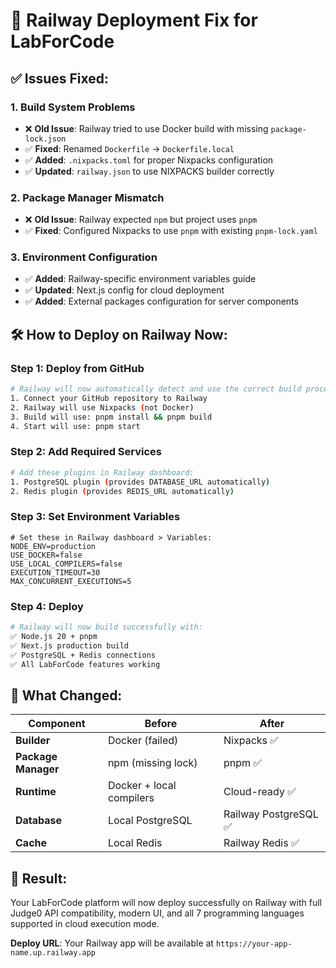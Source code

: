 # 🚀 Railway Deployment Fix for LabForCode

## ✅ **Issues Fixed:**

### **1. Build System Problems**

- ❌ **Old Issue**: Railway tried to use Docker build with missing `package-lock.json`
- ✅ **Fixed**: Renamed `Dockerfile` → `Dockerfile.local`
- ✅ **Added**: `.nixpacks.toml` for proper Nixpacks configuration
- ✅ **Updated**: `railway.json` to use NIXPACKS builder correctly

### **2. Package Manager Mismatch**

- ❌ **Old Issue**: Railway expected `npm` but project uses `pnpm`
- ✅ **Fixed**: Configured Nixpacks to use `pnpm` with existing `pnpm-lock.yaml`

### **3. Environment Configuration**

- ✅ **Added**: Railway-specific environment variables guide
- ✅ **Updated**: Next.js config for cloud deployment
- ✅ **Added**: External packages configuration for server components

## 🛠️ **How to Deploy on Railway Now:**

### **Step 1: Deploy from GitHub**

```bash
# Railway will now automatically detect and use the correct build process
1. Connect your GitHub repository to Railway
2. Railway will use Nixpacks (not Docker)
3. Build will use: pnpm install && pnpm build
4. Start will use: pnpm start
```

### **Step 2: Add Required Services**

```bash
# Add these plugins in Railway dashboard:
1. PostgreSQL plugin (provides DATABASE_URL automatically)
2. Redis plugin (provides REDIS_URL automatically)
```

### **Step 3: Set Environment Variables**

```env
# Set these in Railway dashboard > Variables:
NODE_ENV=production
USE_DOCKER=false
USE_LOCAL_COMPILERS=false
EXECUTION_TIMEOUT=30
MAX_CONCURRENT_EXECUTIONS=5
```

### **Step 4: Deploy**

```bash
# Railway will now build successfully with:
✅ Node.js 20 + pnpm
✅ Next.js production build
✅ PostgreSQL + Redis connections
✅ All LabForCode features working
```

## 🎯 **What Changed:**

| Component           | Before                   | After                 |
| ------------------- | ------------------------ | --------------------- |
| **Builder**         | Docker (failed)          | Nixpacks ✅           |
| **Package Manager** | npm (missing lock)       | pnpm ✅               |
| **Runtime**         | Docker + local compilers | Cloud-ready ✅        |
| **Database**        | Local PostgreSQL         | Railway PostgreSQL ✅ |
| **Cache**           | Local Redis              | Railway Redis ✅      |

## 🚀 **Result:**

Your LabForCode platform will now deploy successfully on Railway with full Judge0 API compatibility, modern UI, and all 7 programming languages supported in cloud execution mode.

**Deploy URL**: Your Railway app will be available at `https://your-app-name.up.railway.app`
